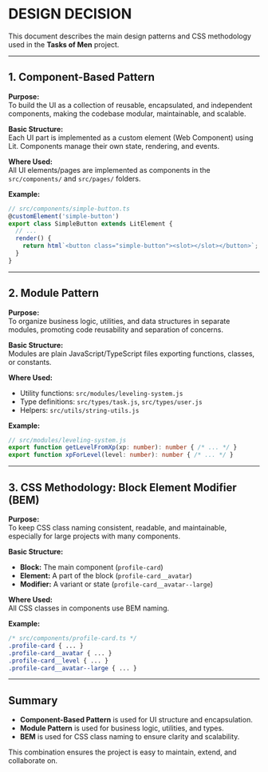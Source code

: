 # DESIGN DECISION

This document describes the main design patterns and CSS methodology used in the **Tasks of Men** project.

---

## 1. Component-Based Pattern

**Purpose:**  
To build the UI as a collection of reusable, encapsulated, and independent components, making the codebase modular, maintainable, and scalable.

**Basic Structure:**  
Each UI part is implemented as a custom element (Web Component) using Lit. Components manage their own state, rendering, and events.

**Where Used:**  
All UI elements/pages are implemented as components in the `src/components/` and `src/pages/` folders.

**Example:**
```typescript
// src/components/simple-button.ts
@customElement('simple-button')
export class SimpleButton extends LitElement {
  // ...
  render() {
    return html`<button class="simple-button"><slot></slot></button>`;
  }
}
```

---

## 2. Module Pattern

**Purpose:**  
To organize business logic, utilities, and data structures in separate modules, promoting code reusability and separation of concerns.

**Basic Structure:**  
Modules are plain JavaScript/TypeScript files exporting functions, classes, or constants.

**Where Used:**  
- Utility functions: `src/modules/leveling-system.js`
- Type definitions: `src/types/task.js`, `src/types/user.js`
- Helpers: `src/utils/string-utils.js`

**Example:**
```typescript
// src/modules/leveling-system.js
export function getLevelFromXp(xp: number): number { /* ... */ }
export function xpForLevel(level: number): number { /* ... */ }
```

---

## 3. CSS Methodology: Block Element Modifier (BEM)

**Purpose:**  
To keep CSS class naming consistent, readable, and maintainable, especially for large projects with many components.

**Basic Structure:**  
- **Block:** The main component (`profile-card`)
- **Element:** A part of the block (`profile-card__avatar`)
- **Modifier:** A variant or state (`profile-card__avatar--large`)

**Where Used:**  
All CSS classes in components use BEM naming.

**Example:**
```css
/* src/components/profile-card.ts */
.profile-card { ... }
.profile-card__avatar { ... }
.profile-card__level { ... }
.profile-card__avatar--large { ... }
```

---

## Summary

- **Component-Based Pattern** is used for UI structure and encapsulation.
- **Module Pattern** is used for business logic, utilities, and types.
- **BEM** is used for CSS class naming to ensure clarity and scalability.

This combination ensures the project is easy to maintain, extend, and collaborate on.